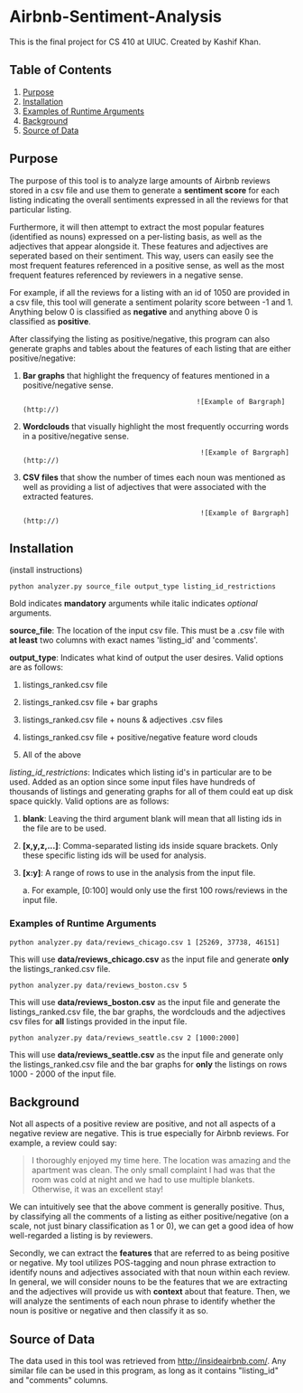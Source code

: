 # Airbnb-Sentiment-Analysis

This is the final project for CS 410 at UIUC. Created by Kashif Khan.

## Table of Contents

1. [ Purpose ](#purpose)
2. [ Installation ](#installation)
3. [ Examples of Runtime Arguments ](#examples)
4. [ Background ](#background)
5. [ Source of Data ](#datasource)

<a name="purpose"></a>
## Purpose

The purpose of this tool is to analyze large amounts of Airbnb reviews stored in a csv file and use them to generate a **sentiment score** for each listing indicating the overall sentiments expressed in all the reviews for that particular listing. 

Furthermore, it will then attempt to extract the most popular features (identified as nouns) expressed on a per-listing basis, as well as the adjectives that appear alongside it. These features and adjectives are seperated based on their sentiment. This way, users can easily see the most frequent features referenced in a positive sense, as well as the most frequent features referenced by reviewers in a negative sense.

For example, if all the reviews for a listing with an id of 1050 are provided in a csv file, this tool will generate a sentiment polarity score between -1 and 1. Anything below 0 is classified as **negative** and anything above 0 is classified as **positive**.

After classifying the listing as positive/negative, this program can also generate graphs and tables about the features of each listing that are either positive/negative:

1.  **Bar graphs** that highlight the frequency of features mentioned in a positive/negative sense.

                                                   ![Example of Bargraph](http://)

2. **Wordclouds** that visually highlight the most frequently occurring words in a positive/negative sense.

                                                   ![Example of Bargraph](http://)

3. **CSV files** that show the number of times each noun was mentioned as well as providing a list of adjectives that were associated with the extracted features.

                                                   ![Example of Bargraph](http://)
<a name="installation"></a>
## Installation

(install instructions)

  ```python analyzer.py source_file output_type listing_id_restrictions```
  
Bold indicates **mandatory** arguments while italic indicates _optional_ arguments.

**source_file**: The location of the input csv file. This must be a .csv file with **at least** two columns with exact names 'listing_id' and 'comments'.

**output_type**: Indicates what kind of output the user desires. Valid options are as follows:

   1. listings_ranked.csv file
   
   2. listings_ranked.csv file + bar graphs
   
   3. listings_ranked.csv file + nouns & adjectives .csv files
   
   4. listings_ranked.csv file + positive/negative feature word clouds
   
   5. All of the above
   
_listing_id_restrictions_: Indicates which listing id's in particular are to be used. Added as an option since some input files have hundreds of thousands of listings and generating graphs for all of them could eat up disk space quickly. Valid options are as follows:
  1. **blank**: Leaving the third argument blank will mean that all listing ids in the file are to be used.
  
  2. **[x,y,z,...]**: Comma-separated listing ids inside square brackets. Only these specific listing ids will be used for analysis.
  
  3. **[x:y]**: A range of rows to use in the analysis from the input file.
      
      a. For example, [0:100] would only use the first 100 rows/reviews in the input file.
      
<a name="examples"></a>
### Examples of Runtime Arguments

```python analyzer.py data/reviews_chicago.csv 1 [25269, 37738, 46151]```

This will use **data/reviews_chicago.csv** as the input file and generate **only** the listings_ranked.csv file.

```python analyzer.py data/reviews_boston.csv 5```

This will use **data/reviews_boston.csv** as the input file and generate the listings_ranked.csv file, the bar graphs, the wordclouds and the adjectives csv files for **all** listings provided in the input file.

```python analyzer.py data/reviews_seattle.csv 2 [1000:2000]```
      
This will use **data/reviews_seattle.csv** as the input file and generate only the listings_ranked.csv file and the bar graphs for **only** the listings on rows 1000 - 2000 of the input file.
      
<a name="background"></a>
## Background

Not all aspects of a positive review are positive, and not all aspects of a negative review are negative. This is true especially for Airbnb reviews. For example, a review could say:

> I thoroughly enjoyed my time here. The location was amazing and the apartment was clean. The only small complaint I had was that the room was cold at night and we had to use multiple blankets. Otherwise, it was an excellent stay!

We can intuitively see that the above comment is generally positive. Thus, by classifying all the comments of a listing as either positive/negative (on a scale, not just binary classification as 1 or 0), we can get a good idea of how well-regarded a listing is by reviewers. 

Secondly, we can extract the **features** that are referred to as being positive or negative. My tool utilizes POS-tagging and noun phrase extraction to identify nouns and adjectives associated with that noun within each review. In general, we will consider nouns to be the features that we are extracting and the adjectives will provide us with **context** about that feature. Then, we will analyze the sentiments of each noun phrase to identify whether the noun is positive or negative and then classify it as so.

<a name="datasource"></a>
## Source of Data

The data used in this tool was retrieved from http://insideairbnb.com/. Any similar file can be used in this program, as long as it contains "listing_id" and "comments" columns.
